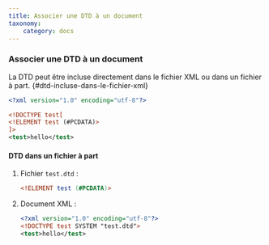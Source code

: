 ```yaml
---
title: Associer une DTD à un document
taxonomy:
    category: docs
---
```

### Associer une DTD à un document

La DTD peut être incluse directement dans le fichier XML ou dans un
fichier à part.
{#dtd-incluse-dans-le-fichier-xml}


```xml
<?xml version="1.0" encoding="utf-8"?>

<!DOCTYPE test[
<!ELEMENT test (#PCDATA)>
]>
<test>hello</test>
```

#### DTD dans un fichier à part


1.  Fichier `test.dtd` :

    ```dtd
    <!ELEMENT test (#PCDATA)>
    ```

2.  Document XML :

    ```xml
    <?xml version="1.0" encoding="utf-8"?>
    <!DOCTYPE test SYSTEM "test.dtd">
    <test>hello</test>
    ```
